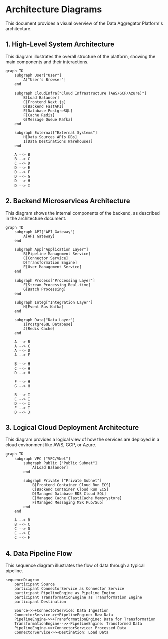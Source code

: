 # Architecture Diagrams

This document provides a visual overview of the Data Aggregator Platform's architecture.

## 1. High-Level System Architecture

This diagram illustrates the overall structure of the platform, showing the main components and their interactions.

```mermaid
graph TD
    subgraph User["User"]
        A["User's Browser"]
    end

    subgraph CloudInfra["Cloud Infrastructure (AWS/GCP/Azure)"]
        B[Load Balancer]
        C[Frontend Next.js]
        D[Backend FastAPI]
        E[Database PostgreSQL]
        F[Cache Redis]
        G[Message Queue Kafka]
    end

    subgraph External["External Systems"]
        H[Data Sources APIs DBs]
        I[Data Destinations Warehouses]
    end

    A --> B
    B --> C
    C --> D
    D --> E
    D --> F
    D --> G
    D --> H
    D --> I
```

## 2. Backend Microservices Architecture

This diagram shows the internal components of the backend, as described in the architecture document.

```mermaid
graph TD
    subgraph API["API Gateway"]
        A[API Gateway]
    end

    subgraph App["Application Layer"]
        B[Pipeline Management Service]
        C[Connector Service]
        D[Transformation Engine]
        E[User Management Service]
    end

    subgraph Process["Processing Layer"]
        F[Stream Processing Real-time]
        G[Batch Processing]
    end

    subgraph Integ["Integration Layer"]
        H[Event Bus Kafka]
    end

    subgraph Data["Data Layer"]
        I[PostgreSQL Database]
        J[Redis Cache]
    end

    A --> B
    A --> C
    A --> D
    A --> E

    B --> H
    C --> H
    D --> H

    F --> H
    G --> H

    B --> I
    C --> I
    D --> I
    E --> I
    D --> J
```

## 3. Logical Cloud Deployment Architecture

This diagram provides a logical view of how the services are deployed in a cloud environment like AWS, GCP, or Azure.

```mermaid
graph TD
    subgraph VPC ["VPC/VNet"]
        subgraph Public ["Public Subnet"]
            A[Load Balancer]
        end

        subgraph Private ["Private Subnet"]
            B[Frontend Container Cloud Run ECS]
            C[Backend Container Cloud Run ECS]
            D[Managed Database RDS Cloud SQL]
            E[Managed Cache ElastiCache Memorystore]
            F[Managed Messaging MSK Pub/Sub]
        end
    end

    A --> B
    B --> C
    C --> D
    C --> E
    C --> F
```

## 4. Data Pipeline Flow

This sequence diagram illustrates the flow of data through a typical pipeline.

```mermaid
sequenceDiagram
    participant Source
    participant ConnectorService as Connector Service
    participant PipelineEngine as Pipeline Engine
    participant TransformationEngine as Transformation Engine
    participant Destination

    Source->>+ConnectorService: Data Ingestion
    ConnectorService->>+PipelineEngine: Raw Data
    PipelineEngine->>+TransformationEngine: Data for Transformation
    TransformationEngine-->>-PipelineEngine: Transformed Data
    PipelineEngine->>+ConnectorService: Processed Data
    ConnectorService->>+Destination: Load Data
```